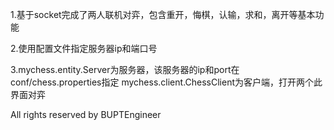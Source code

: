 ﻿1.基于socket完成了两人联机对弈，包含重开，悔棋，认输，求和，离开等基本功能

2.使用配置文件指定服务器ip和端口号

3.mychess.entity.Server为服务器，该服务器的ip和port在conf/chess.properties指定
	mychess.client.ChessClient为客户端，打开两个此界面对弈
	
All rights reserved by BUPTEngineer